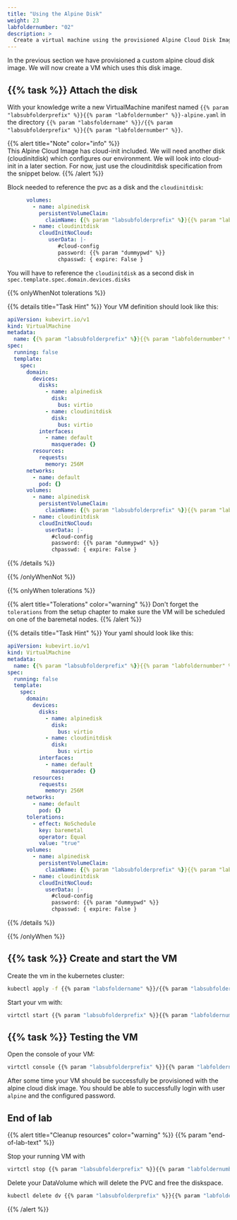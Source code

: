 ```yaml
---
title: "Using the Alpine Disk"
weight: 23
labfoldernumber: "02"
description: >
  Create a virtual machine using the provisioned Alpine Cloud Disk Image
---
```


In the previous section we have provisioned a custom alpine cloud disk image. We will now create a VM which uses this
disk image.


## {{% task %}} Attach the disk

With your knowledge write a new VirtualMachine manifest named `{{% param "labsubfolderprefix" %}}{{% param "labfoldernumber" %}}-alpine.yaml` in the directory `{{% param "labsfoldername" %}}/{{% param "labsubfolderprefix" %}}{{% param "labfoldernumber" %}}`.

{{% alert title="Note" color="info" %}}  
This Alpine Cloud Image has cloud-init included. We will need another disk (cloudinitdisk) which configures our environment.
We will look into cloud-init in a later section. For now, just use the cloudinitdisk specification from the snippet below.
{{% /alert %}}

Block needed to reference the pvc as a disk and the `cloudinitdisk`:
```yaml
      volumes:
        - name: alpinedisk
          persistentVolumeClaim:
            claimName: {{% param "labsubfolderprefix" %}}{{% param "labfoldernumber" %}}-alpinedisk
        - name: cloudinitdisk
          cloudInitNoCloud:
             userData: |-
                #cloud-config
                password: {{% param "dummypwd" %}}
                chpasswd: { expire: False }
```

You will have to reference the `cloudinitdisk` as a second disk in `spec.template.spec.domain.devices.disks`

{{% onlyWhenNot tolerations %}}

{{% details title="Task Hint" %}}
Your VM definition should look like this:

```yaml
apiVersion: kubevirt.io/v1
kind: VirtualMachine
metadata:
  name: {{% param "labsubfolderprefix" %}}{{% param "labfoldernumber" %}}-alpine
spec:
  running: false
  template:
    spec:
      domain:
        devices:
          disks:
            - name: alpinedisk
              disk:
                bus: virtio
            - name: cloudinitdisk
              disk:
                bus: virtio
          interfaces:
            - name: default
              masquerade: {}
        resources:
          requests:
            memory: 256M
      networks:
        - name: default
          pod: {}
      volumes:
        - name: alpinedisk
          persistentVolumeClaim:
            claimName: {{% param "labsubfolderprefix" %}}{{% param "labfoldernumber" %}}-alpinedisk
        - name: cloudinitdisk
          cloudInitNoCloud:
            userData: |-
              #cloud-config
              password: {{% param "dummypwd" %}}
              chpasswd: { expire: False }
```
{{% /details %}}

{{% /onlyWhenNot %}}

{{% onlyWhen tolerations %}}

{{% alert title="Tolerations" color="warning" %}}
Don't forget the `tolerations` from the setup chapter to make sure the VM will be scheduled on one of the baremetal nodes.
{{% /alert %}}

{{% details title="Task Hint" %}}
Your yaml should look like this:
```yaml
apiVersion: kubevirt.io/v1
kind: VirtualMachine
metadata:
  name: {{% param "labsubfolderprefix" %}}{{% param "labfoldernumber" %}}-alpine
spec:
  running: false
  template:
    spec:
      domain:
        devices:
          disks:
            - name: alpinedisk
              disk:
                bus: virtio
            - name: cloudinitdisk
              disk:
                bus: virtio
          interfaces:
            - name: default
              masquerade: {}
        resources:
          requests:
            memory: 256M
      networks:
        - name: default
          pod: {}
      tolerations:
        - effect: NoSchedule
          key: baremetal
          operator: Equal
          value: "true"
      volumes:
        - name: alpinedisk
          persistentVolumeClaim:
            claimName: {{% param "labsubfolderprefix" %}}{{% param "labfoldernumber" %}}-alpinedisk
        - name: cloudinitdisk
          cloudInitNoCloud:
            userData: |-
              #cloud-config
              password: {{% param "dummypwd" %}}
              chpasswd: { expire: False }
```
{{% /details %}}

{{% /onlyWhen %}}


## {{% task %}} Create and start the VM

Create the vm in the kubernetes cluster:
```bash
kubectl apply -f {{% param "labsfoldername" %}}/{{% param "labsubfolderprefix" %}}{{% param "labfoldernumber" %}}/{{% param "labsubfolderprefix" %}}{{% param "labfoldernumber" %}}-alpine.yaml --namespace=$USER
```

Start your vm with:
```bash
virtctl start {{% param "labsubfolderprefix" %}}{{% param "labfoldernumber" %}}-alpine --namespace=$USER
```


## {{% task %}} Testing the VM

Open the console of your VM:
```bash
virtctl console {{% param "labsubfolderprefix" %}}{{% param "labfoldernumber" %}}-alpine --namespace=$USER
```

After some time your VM should be successfully be provisioned with the alpine cloud disk image.
You should be able to successfully login with user `alpine` and the configured password.


## End of lab

{{% alert title="Cleanup resources" color="warning" %}}  {{% param "end-of-lab-text" %}}

Stop your running VM with
```bash
virtctl stop {{% param "labsubfolderprefix" %}}{{% param "labfoldernumber" %}}-alpine --namespace=$USER
```

Delete your DataVolume which will delete the PVC and free the diskspace.
```bash
kubectl delete dv {{% param "labsubfolderprefix" %}}{{% param "labfoldernumber" %}}-alpinedisk --namespace=$USER
```
{{% /alert %}}
